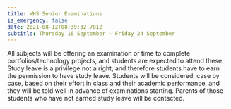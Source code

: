 ```yaml
---
title: WHS Senior Examinations
is_emergency: false
date: 2021-08-12T08:39:32.701Z
subtitle: Thursday 16 September – Friday 24 September
---
```

All subjects will be offering an examination or time to complete portfolios/technology projects, and students are expected to attend these. Study leave is a privilege not a right, and therefore students have to earn the permission to have study leave. Students will be considered, case by case, based on their effort in class and their academic performance, and they will be told well in advance of examinations starting.
Parents of those students who have not earned study leave will be contacted.